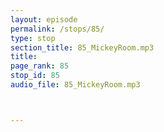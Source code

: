 ```yaml
---
layout: episode
permalink: /stops/85/
type: stop
section_title: 85_MickeyRoom.mp3
title: 
page_rank: 85
stop_id: 85
audio_file: 85_MickeyRoom.mp3



---
```


